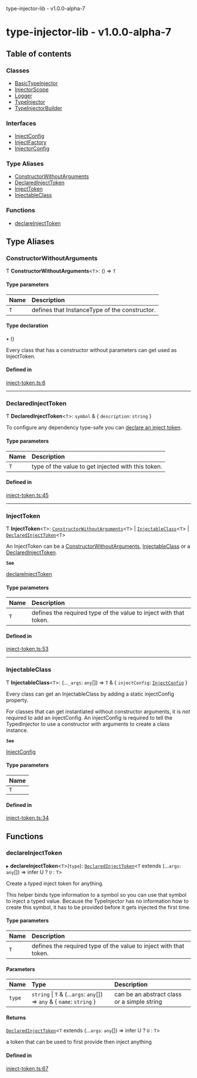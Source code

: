 type-injector-lib - v1.0.0-alpha-7

# type-injector-lib - v1.0.0-alpha-7

## Table of contents

### Classes

- [BasicTypeInjector](classes/BasicTypeInjector.md)
- [InjectorScope](classes/InjectorScope.md)
- [Logger](classes/Logger.md)
- [TypeInjector](classes/TypeInjector.md)
- [TypeInjectorBuilder](classes/TypeInjectorBuilder.md)

### Interfaces

- [InjectConfig](interfaces/InjectConfig.md)
- [InjectFactory](interfaces/InjectFactory.md)
- [InjectorConfig](interfaces/InjectorConfig.md)

### Type Aliases

- [ConstructorWithoutArguments](README.md#constructorwithoutarguments)
- [DeclaredInjectToken](README.md#declaredinjecttoken)
- [InjectToken](README.md#injecttoken)
- [InjectableClass](README.md#injectableclass)

### Functions

- [declareInjectToken](README.md#declareinjecttoken)

## Type Aliases

### ConstructorWithoutArguments

Ƭ **ConstructorWithoutArguments**<`T`\>: () => `T`

#### Type parameters

| Name | Description |
| :------ | :------ |
| `T` | defines that InstanceType of the constructor. |

#### Type declaration

• ()

Every class that has a constructor without parameters can get used as InjectToken.

#### Defined in

[inject-token.ts:6](https://github.com/e-hein/type-injector-lib/blob/447ba03/src/inject-token.ts#L6)

___

### DeclaredInjectToken

Ƭ **DeclaredInjectToken**<`T`\>: `symbol` & { `description`: `string`  }

To configure any dependency type-safe you can [declare an inject token](README.md#declareinjecttoken).

#### Type parameters

| Name | Description |
| :------ | :------ |
| `T` | type of the value to get injected with this token. |

#### Defined in

[inject-token.ts:45](https://github.com/e-hein/type-injector-lib/blob/447ba03/src/inject-token.ts#L45)

___

### InjectToken

Ƭ **InjectToken**<`T`\>: [`ConstructorWithoutArguments`](README.md#constructorwithoutarguments)<`T`\> \| [`InjectableClass`](README.md#injectableclass)<`T`\> \| [`DeclaredInjectToken`](README.md#declaredinjecttoken)<`T`\>

An InjectToken can be a [ConstructorWithoutArguments](README.md#constructorwithoutarguments), [InjectableClass](README.md#injectableclass) or a [DeclaredInjectToken](README.md#declaredinjecttoken).

**`See`**

[declareInjectToken](README.md#declareinjecttoken)

#### Type parameters

| Name | Description |
| :------ | :------ |
| `T` | defines the required type of the value to inject with that token. |

#### Defined in

[inject-token.ts:53](https://github.com/e-hein/type-injector-lib/blob/447ba03/src/inject-token.ts#L53)

___

### InjectableClass

Ƭ **InjectableClass**<`T`\>: (...`_args`: `any`[]) => `T` & { `injectConfig`: [`InjectConfig`](interfaces/InjectConfig.md)  }

Every class can get an InjectableClass by adding a static injectConfig property.

For classes that can get instantiated without constructor arguments, it
is *not* required to add an injectConfig. An injectConfig is required to
tell the TypedInjector to use a constructor with arguments to create a
class instance.

**`See`**

[InjectConfig](interfaces/InjectConfig.md)

#### Type parameters

| Name |
| :------ |
| `T` |

#### Defined in

[inject-token.ts:34](https://github.com/e-hein/type-injector-lib/blob/447ba03/src/inject-token.ts#L34)

## Functions

### declareInjectToken

▸ **declareInjectToken**<`T`\>(`type`): [`DeclaredInjectToken`](README.md#declaredinjecttoken)<`T` extends (...`args`: `any`[]) => infer U ? `U` : `T`\>

Create a typed inject token for anything.

This helper binds type information to a symbol so you can use that
symbol to inject a typed value.
Because the TypeInjector has no information how to create this symbol,
it has to be provided before it gets injected the first time.

#### Type parameters

| Name | Description |
| :------ | :------ |
| `T` | defines the required type of the value to inject with that token. |

#### Parameters

| Name | Type | Description |
| :------ | :------ | :------ |
| `type` | `string` \| `T` & (...`args`: `any`[]) => `any` & { `name`: `string`  } | can be an abstract class or a simple string |

#### Returns

[`DeclaredInjectToken`](README.md#declaredinjecttoken)<`T` extends (...`args`: `any`[]) => infer U ? `U` : `T`\>

a token that can be used to first provide then inject anything

#### Defined in

[inject-token.ts:67](https://github.com/e-hein/type-injector-lib/blob/447ba03/src/inject-token.ts#L67)
